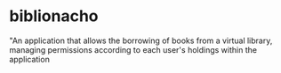 # biblionacho
"An application that allows the borrowing of books from a virtual library, managing permissions according to each user's holdings within the application
